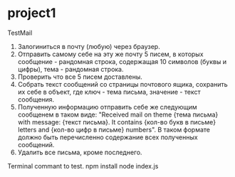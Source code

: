 # project1
TestMail

1. Залогиниться в почту (любую) через браузер.
2. Отправить самому себе на эту же почту 5 писем, в которых сообщение - рандомная строка, содержащая 10 символов (буквы и цифры), тема - рандомная строка.
3. Проверить что все 5 писем доставлены.
4. Собрать текст сообщений со страницы почтового ящика, сохранить их себе в объект, где ключ - тема письма, значение - текст сообщения.
5. Полученную информацию отправить себе же следующим сообщенем в таком виде: "Received mail on theme {тема письма} with message: {текст письма}. It contains {кол-во букв в письме} letters and {кол-во цифр в письме} numbers". В таком формате должно быть перечисленно содержание всех полученных сообщений.
6. Удалить все письма, кроме последнего.

Terminal commant to test.
npm install
node index.js
